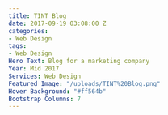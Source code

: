 ```yaml
---
title: TINT Blog
date: 2017-09-19 03:08:00 Z
categories:
- Web Design
tags:
- Web Design
Hero Text: Blog for a marketing company
Year: Mid 2017
Services: Web Design
Featured Image: "/uploads/TINT%20Blog.png"
Hover Background: "#ff564b"
Bootstrap Columns: 7
---
```


